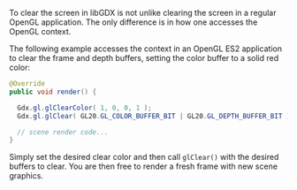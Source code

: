 To clear the screen in libGDX is not unlike clearing the screen in a regular OpenGL application. The only difference is in how one accesses the OpenGL context.

The following example accesses the context in an OpenGL ES2 application to clear the frame and depth buffers, setting the color buffer to a solid red color:

```java
@Override
public void render() {

  Gdx.gl.glClearColor( 1, 0, 0, 1 );
  Gdx.gl.glClear( GL20.GL_COLOR_BUFFER_BIT | GL20.GL_DEPTH_BUFFER_BIT );

  // scene render code...
}
```

Simply set the desired clear color and then call `glClear()` with the desired buffers to clear. You are then free to render a fresh frame with new scene graphics.